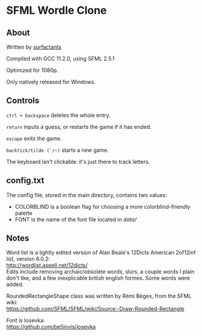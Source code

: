 # SFML Wordle Clone
## About
Written by [surfactants](github.com/surfactants)

Compiled with GCC 11.2.0, using SFML 2.5.1

Optimized for 1080p.

Only natively released for Windows.

## Controls
`ctrl + backspace` deletes the whole entry.

`return` inputs a guess, or restarts the game if it has ended.

`escape` exits the game.

``backtick/tilde (`/~)`` starts a new game.

The keyboard isn't clickable: it's just there to track letters.

## config.txt
The config file, stored in the main directory, contains two values:
- COLORBLIND is a boolean flag for choosing a more colorblind-friendly palette
- FONT is the name of the font file located in *data/*

## Notes
Word list is a lightly edited version of Alan Beale's 12Dicts American 2of12inf list, version 6.0.2:  
http://wordlist.aspell.net/12dicts/  
Edits include removing archaic/obsolete words, slurs, a couple words I plain don't like, and a few inexplicable british english formes. Some words were added.

RoundedRectangleShape class was written by Rémi Bèges, from the SFML wiki:  
https://github.com/SFML/SFML/wiki/Source:-Draw-Rounded-Rectangle

Font is Iosevka:  
https://github.com/be5invis/iosevka
